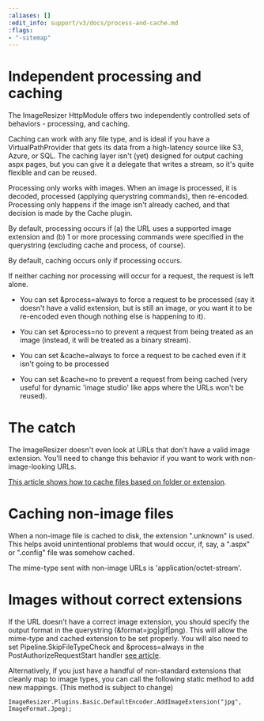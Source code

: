 ```yaml
---
:aliases: []
:edit_info: support/v3/docs/process-and-cache.md
:flags:
- "-sitemap"
---
```


# Independent processing and caching

The ImageResizer HttpModule offers two independently controlled sets of behaviors - processing, and caching.

Caching can work with any file type, and is ideal if you have a VirtualPathProvider that gets its data from a high-latency source like S3, Azure, or SQL. The caching layer isn't (yet) designed for output caching aspx pages, but you can give it a delegate that writes a stream, so it's quite flexible and can be reused.

Processing only works with images. When an image is processed, it is decoded, processed (applying querystring commands), then re-encoded. 
Processing only happens if the image isn't already cached, and that decision is made by the Cache plugin.

By default, processing occurs if (a) the URL uses a supported image extension and (b) 1 or more processing commands were specified in the querystring (excluding cache and process, of course).

By default, caching occurs  only if processing occurs.

If neither caching nor processing will occur for a request, the request is left alone.

* You can set &process=always to force a request to be processed (say it doesn't have a valid extension, but is still an image, or you want it to be re-encoded even though nothing else is happening to it).
* You can set &process=no to prevent a request from being treated as an image (instead, it will be treated as a binary stream).

* You can set &cache=always to force a request to be cached even if it isn't going to be processed
* You can set &cache=no to prevent a request from being cached (very useful for dynamic 'image studio' like apps where the URLs won't be reused).


# The catch

The ImageResizer doesn't even look at URLs that don't have a valid image extension. You'll need to change this behavior if you want to work with non-image-looking URLs.

[This article shows how to cache files based on folder or extension](/docs/howto/cache-non-images).


# Caching non-image files

When a non-image file is cached to disk, the extension ".unknown" is used. This helps avoid unintentional problems that would occur, if, say, a ".aspx" or ".config" file was somehow cached.

The mime-type sent with non-image URLs is 'application/octet-stream'.

# Images without correct extensions

If the URL doesn't have a correct image extension, you should specify the output format in the querystring (&format=jpg\|gif\|png). This will allow the mime-type and cached extension to be set properly. You will also need to set Pipeline.SkipFileTypeCheck and &process=always in the PostAuthorizeRequestStart handler [see article](/docs/howto/cache-non-images).

Alternatively, if you just have a handful of non-standard extensions that cleanly map to image types, you can call the following static method to add new mappings. (This method is subject to change)

	ImageResizer.Plugins.Basic.DefaultEncoder.AddImageExtension("jpg", ImageFormat.Jpeg);